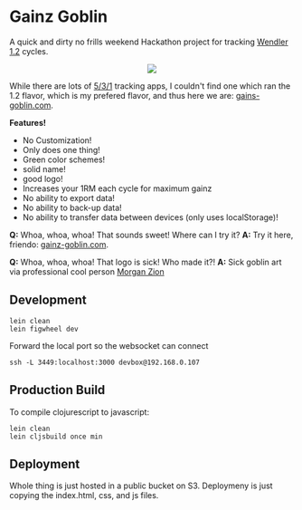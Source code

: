 # Gainz Goblin

A quick and dirty no frills weekend Hackathon project for tracking [Wendler 1.2](https://www.t-nation.com/workouts/beyond-531-program-1-2) cycles. 

<p align="center">
  <img src="https://user-images.githubusercontent.com/1408720/52935196-9a6df680-330d-11e9-8d63-4f06f08d2e10.png">
</p>

While there are lots of [5/3/1](https://www.t-nation.com/workouts/531-how-to-build-pure-strength) tracking apps, I couldn't find one which ran the 1.2 flavor, which is my prefered flavor, and thus here we are: [gains-goblin.com](http://gainz-goblin.com/).

**Features!**

 * No Customization!
 * Only does one thing! 
 * Green color schemes!
 * solid name!
 * good logo! 
 * Increases your 1RM each cycle for maximum gainz 
 * No ability to export data! 
 * No ability to back-up data! 
 * No ability to transfer data between devices (only uses localStorage)!

**Q:** Whoa, whoa, whoa! That sounds sweet! Where can I try it? 
**A:** Try it here, friendo: [gainz-goblin.com](http://gainz-goblin.com).

**Q:** Whoa, whoa, whoa! That logo is sick! Who made it?!
**A:** Sick goblin art via professional cool person [Morgan Zion](http://www.morganzion.co/hello-2/)



## Development

```
lein clean
lein figwheel dev
```

Forward the local port so the websocket can connect

```
ssh -L 3449:localhost:3000 devbox@192.168.0.107
```

## Production Build

To compile clojurescript to javascript:

```
lein clean
lein cljsbuild once min
```

## Deployment

Whole thing is just hosted in a public bucket on S3. Deploymeny is just copying the index.html, css, and js files. 

